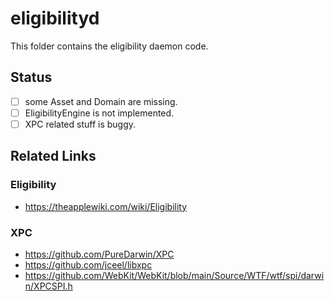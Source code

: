 # eligibilityd

This folder contains the eligibility daemon code.

## Status

- [ ] some Asset and Domain are missing.
- [ ] EligibilityEngine is not implemented.
- [ ] XPC related stuff is buggy.

## Related Links

### Eligibility

- https://theapplewiki.com/wiki/Eligibility

### XPC

- https://github.com/PureDarwin/XPC
- https://github.com/jceel/libxpc
- https://github.com/WebKit/WebKit/blob/main/Source/WTF/wtf/spi/darwin/XPCSPI.h
